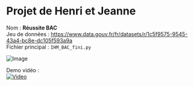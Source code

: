 # Projet de Henri et Jeanne

Nom : **Réussite BAC**<br>
Jeu de données : https://www.data.gouv.fr/fr/datasets/r/1c5f9575-9545-43a4-bc8e-dc105f593a9a<br>
Fichier principal : `IHM_BAC_fini.py`

![Image](https://i.imgur.com/ROJ9Btk.png)

Demo vidéo :<br>
[![Video](https://img.youtube.com/vi/cXblcERSyj0/0.jpg)](https://www.youtube.com/watch?v=cXblcERSyj0)